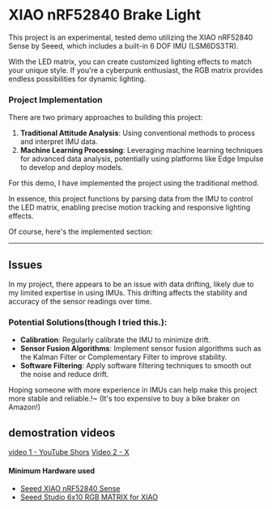# XIAO nRF52840 Brake Light

This project is an experimental, tested demo utilizing the XIAO nRF52840 Sense by Seeed, which includes a built-in 6 DOF IMU (LSM6DS3TR).

With the LED matrix, you can create customized lighting effects to match your unique style. If you're a cyberpunk enthusiast, the RGB matrix provides endless possibilities for dynamic lighting.

### Project Implementation

There are two primary approaches to building this project:
1. **Traditional Attitude Analysis**: Using conventional methods to process and interpret IMU data.
2. **Machine Learning Processing**: Leveraging machine learning techniques for advanced data analysis, potentially using platforms like Edge Impulse to develop and deploy models.

For this demo, I have implemented the project using the traditional method.

In essence, this project functions by parsing data from the IMU to control the LED matrix, enabling precise motion tracking and responsive lighting effects.


Of course, here's the implemented section:

---

## Issues

In my project, there appears to be an issue with data drifting, likely due to my limited expertise in using IMUs. This drifting affects the stability and accuracy of the sensor readings over time.

### Potential Solutions(though I tried this.):

- **Calibration**: Regularly calibrate the IMU to minimize drift.
- **Sensor Fusion Algorithms**: Implement sensor fusion algorithms such as the Kalman Filter or Complementary Filter to improve stability.
- **Software Filtering**: Apply software filtering techniques to smooth out the noise and reduce drift.

Hoping someone with more experience in IMUs can help make this project more stable and reliable.!~ (It's too expensive to buy a bike braker on Amazon!)

## demostration videos

[video 1 - YouTube Shors](https://www.youtube.com/shorts/8ZCEmZu_6Wk)
[Video 2 - X](https://x.com/seeedstudio/status/1793634720548606059)


#### Minimum Hardware used
- [Seeed XIAO nRF52840 Sense](https://www.seeedstudio.com/Seeed-XIAO-BLE-Sense-nRF52840-p-5253.html)
- [Seeed Studio 6x10 RGB MATRIX for XIAO](https://www.seeedstudio.com/6x10-RGB-MATRIX-for-XIAO-p-5771.html)